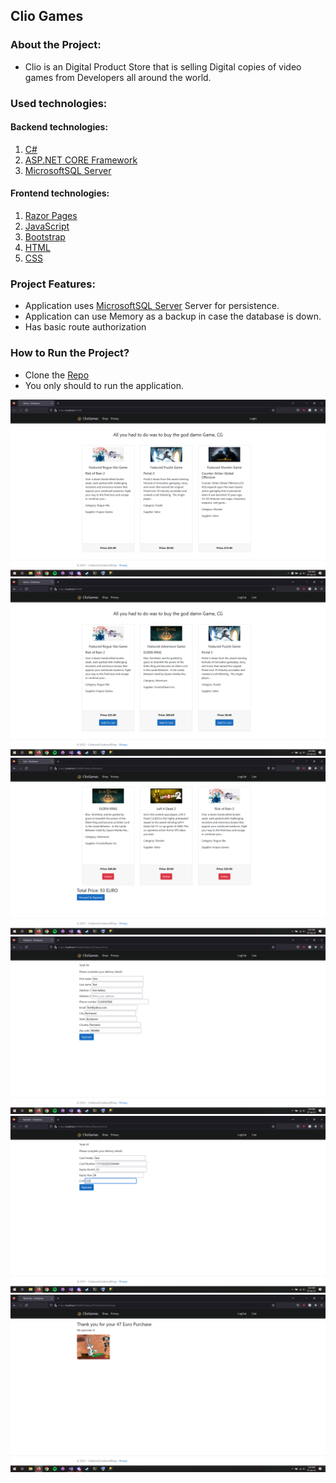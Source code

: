 ## Clio Games

### About the Project:

- Clio is an Digital Product Store that is selling Digital copies of video games from Developers all around the world.

### Used technologies:
#### Backend technologies:
1. [C#](https://learn.microsoft.com/en-us/dotnet/csharp/)
2. [ASP.NET CORE Framework](https://learn.microsoft.com/en-us/aspnet/core/introduction-to-aspnet-core?view=aspnetcore-7.0)
3. [MicrosoftSQL Server](https://learn.microsoft.com/en-us/sql/sql-server/?view=sql-server-ver16)
#### Frontend technologies:
1. [Razor Pages](https://learn.microsoft.com/en-us/aspnet/core/razor-pages/?view=aspnetcore-7.0&tabs=visual-studio)
2. [JavaScript](https://en.wikipedia.org/wiki/JavaScript)
3. [Bootstrap](https://getbootstrap.com/)
5. [HTML](https://en.wikipedia.org/wiki/HTML)
6. [CSS](https://en.wikipedia.org/wiki/CSS)

### Project Features:
- Application uses [MicrosoftSQL Server](https://en.wikipedia.org/wiki/Microsoft_SQL_Server) Server for persistence.
- Application can use Memory as a backup in case the database is down.
- Has basic route authorization  

### How to Run the Project?
- Clone the [Repo](https://github.com/Spike01011/CodecoolShop)
- You only should to run the application.


![Index-not-logged-in](MdPhotos/index_not_logged_in.png)
![index](MdPhotos/index.png)
![cart](MdPhotos/cart.png)
![checkout-1](MdPhotos/checkout_1.png)
![checkout-2](MdPhotos/checkout_2.png)
![confirmation](MdPhotos/confirmation.png)
